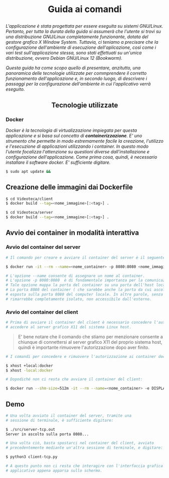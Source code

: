 # <p align=center>Guida ai comandi</p>
*L'applicazione è stata progettata per essere eseguita su sistemi GNU/Linux. Pertanto, per tutta la durata della guida si assumerà che l'utente 
si trovi su una distribuzione GNU/Linux completamente funzionante, dotata del gestore grafico X Window System. Tuttavia, ci teniamo a precisare che la configurazione dell'ambiente di esecuzione dell'aplicazione, così come i vari test sull'applicazione stessa, sono stati effettuati su un'unica distribuzione, ovvero Debian GNU/Linux 12 (Bookworm).*

*Questa guida ha come scopo quello di presentare, anzitutto, una panoramica delle tecnologie utilizzate per commprendere il corretto funzionamento dell'applicazione e, in secondo luogo, di descrivere i passaggi per la configurazione dell'ambiente in cui l'applicativo verrà eseguito.*

## <p align=center>Tecnologie utilizzate</p>
### Docker
*Docker è la tecnologia di virtualizzazione impiegata per questa applicazione e si basa sul concetto di ___containerizzazione___. E' uno strumento che permette in modo estremamente facile la creazione, l'utilizzo e l'esecuzione di applicazioni utilizzando i container. In questo modo l'utente focalizza l'attenzione su questioni diverse dall'installazione e configurazione dell'applicazione. 
Come prima cosa, quindi, è necessario installare il software docker. E' sufficiente digitare.*

```bash
$ sudo apt update &&

```


## Creazione delle immagini dai Dockerfile

```bash
$ cd Videoteca/client
$ docker build --tag=<nome_immagine>[:<tag>] .

$ cd Videoteca/server
$ docker build --tag=<nome_immagine>[:<tag>] .
```

## Avvio dei container in modalità interattiva
### Avvio del container del server

```bash
# Il comando per creare e avviare il container del server è il seguente:

$ docker run -it --rm --name=<nome_container> -p 8080:8080 <nome_immagine> /bin/bash

# L'opzione --name consente di assegnare un nome al container.
# L'opzione -p 8080:8080  è di fondamentale importanza per la comunicazione tra due container.
# Tale opzione mappa la porta del container su una porta dell'host locale. Nel nostro caso,
# La porta 8080 del container ( che sarebbe anche la porta da cui ascolta il server ) viene
# esposta sulla porta 8080 del computer locale. In altre parole, senza l'opzione -p il container
# rimarrebbe completamente isolato, non accessibile dall'esterno.
```
### Avvio del container del client

```bash
# Prima di avviare il container del client è necessario concedere l'autorizzazione a quest'ultimo di
# accedere al server grafico X11 del sistema Linux host.
```
> E' bene notare che il comando che stiamo per menzionare consente a chiunque di connettersi al server
> grafico X11 del proprio sistema host, quindi è importante rimuovere l'autorizzazione dopo aver finito.

```bash
# I comandi per concedere e rimuovere l'autorizzazione ai container docker sono:

$ xhost +local:docker
$ xhost -local:docker

# Dopodiché non ci resta che avviare il container del client:

$ docker run --shm-size=512m -it --rm --name=<nome_container> -e DISPLAY=$DISPLAY -v /tmp/.X11-unix:/tmp/.X11-unix -v /dev/dri:/dev/dri <nome_immagine> /bin/bash
```

## Demo

```bash
# Una volta avviato il container del server, tramite una
# sessione di terminale, è sufficiente digitare:

$ ./src/server-tcp.out
Server in ascolto sulla porta 8080...

# Una volta ciò, basta spostarci nel container del client, avviato
# precedentemente mediante un'altra sessione di terminale, e digitare:

$ python3 client-tcp.py

# A questo punto non ci resta che interagire con l'interfaccia grafica dell'
# applicativo appena apparsa sullo schermo.
```
